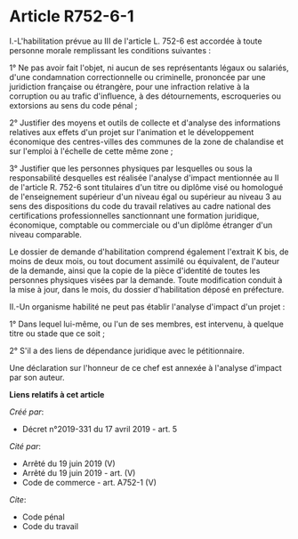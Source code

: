 # Article R752-6-1

I.-L'habilitation prévue au III de l'article L. 752-6 est accordée à toute personne morale remplissant les conditions
suivantes :

1° Ne pas avoir fait l'objet, ni aucun de ses représentants légaux ou salariés, d'une condamnation correctionnelle ou
criminelle, prononcée par une juridiction française ou étrangère, pour une infraction relative à la corruption ou au trafic
d'influence, à des détournements, escroqueries ou extorsions au sens du code pénal ;

2° Justifier des moyens et outils de collecte et d'analyse des informations relatives aux effets d'un projet sur l'animation
et le développement économique des centres-villes des communes de la zone de chalandise et sur l'emploi à l'échelle de cette
même zone ;

3° Justifier que les personnes physiques par lesquelles ou sous la responsabilité desquelles est réalisée l'analyse d'impact
mentionnée au II de l'article R. 752-6 sont titulaires d'un titre ou diplôme visé ou homologué de l'enseignement supérieur
d'un niveau égal ou supérieur au niveau 3 au sens des dispositions du code du travail relatives au cadre national des
certifications professionnelles sanctionnant une formation juridique, économique, comptable ou commerciale ou d'un diplôme
étranger d'un niveau comparable.

Le dossier de demande d'habilitation comprend également l'extrait K bis, de moins de deux mois, ou tout document assimilé ou
équivalent, de l'auteur de la demande, ainsi que la copie de la pièce d'identité de toutes les personnes physiques visées par
la demande. Toute modification conduit à la mise à jour, dans le mois, du dossier d'habilitation déposé en préfecture.

II.-Un organisme habilité ne peut pas établir l'analyse d'impact d'un projet :

1° Dans lequel lui-même, ou l'un de ses membres, est intervenu, à quelque titre ou stade que ce soit ;

2° S'il a des liens de dépendance juridique avec le pétitionnaire.

Une déclaration sur l'honneur de ce chef est annexée à l'analyse d'impact par son auteur.

**Liens relatifs à cet article**

_Créé par_:

  - Décret n°2019-331 du 17 avril 2019 - art. 5

_Cité par_:

  - Arrêté du 19 juin 2019 (V)
  - Arrêté du 19 juin 2019 - art. (V)
  - Code de commerce - art. A752-1 (V)

_Cite_:

  - Code pénal
  - Code du travail

